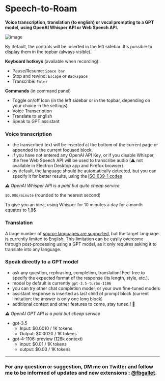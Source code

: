 # Speech-to-Roam

**Voice transcription, translation (to english) or vocal prompting to a GPT model, using OpenAI Whisper API or Web Speech API.**

![image](https://github.com/fbgallet/roam-extension-speech-to-roam/assets/74436347/369b7667-773e-4ef6-9bb6-a70cc2d78971)

By default, the controls will be inserted in the left sidebar. It's possible to display them in the topbar (always visible).

**Keyboard hotkeys** (available when recording):
- Pause/Resume: `Space bar`
- Stop and rewind: `Escape` or `Backspace`
- Transcribe: `Enter`

**Commands** (in command panel)
- Toggle on/off Icon (in the left sidebar or in the topbar, depending on your choice in the settings)
- Voice Transcription
- Translate to english
- Speak to GPT assistant

### Voice transcription
- the transcribed text will be inserted at the bottom of the current page or appended to the current focused block.
- if you have not entered any OpenAI API Key, or if you disable Whisper, the free Web Speech API will be used to transcribe audio (⚠️ not available in Electron Desktop app and Firefox browser)
- by default, the language should be automatically detected, but you can specify it for better results, using the [ISO 639-1 codes](https://en.wikipedia.org/wiki/List_of_ISO_639-1_codes)

_⚠️ OpenAI Whisper API is a paid but quite cheap service_

`$0.006/minute` (rounded to the nearest second)

To give you an idea, using Whisper for 10 minutes a day for a month equates to 1,8$


### Translation
A large number of [source languages are supported](https://platform.openai.com/docs/guides/speech-to-text/supported-languages), but the target language is currently limited to English. This limitation can be easily overcome through post-processing using a GPT model, as it only requires asking it to translate into any language.


### Speak directly to a GPT model
- ask any question, rephrasing, completion, translation! Feel free to specify the expected format of the response (its length, style, etc.).
- model by default is currently `gpt-3.5-turbo-1106`
- you can try other chat completion model, or your own fine-tuned models
- assistant response is inserted as last child of prompt block (current limitation: the answer is only one long block)
- additional context and other features to come, stay tuned ! 🚀

_⚠️ OpenAI GPT API is a paid but cheap service_
- gpt-3.5
    - Input: $0.0010 / 1K tokens
    - Output: $0.0020 / 1K tokens
- gpt-4-1106-preview (128k context)
    - input: $0.01 / 1K tokens
    - output: $0.03 / 1K tokens

---

### For any question or suggestion, DM me on **Twitter** and follow me to be informed of updates and new extensions : [@fbgallet](https://twitter.com/fbgallet).
